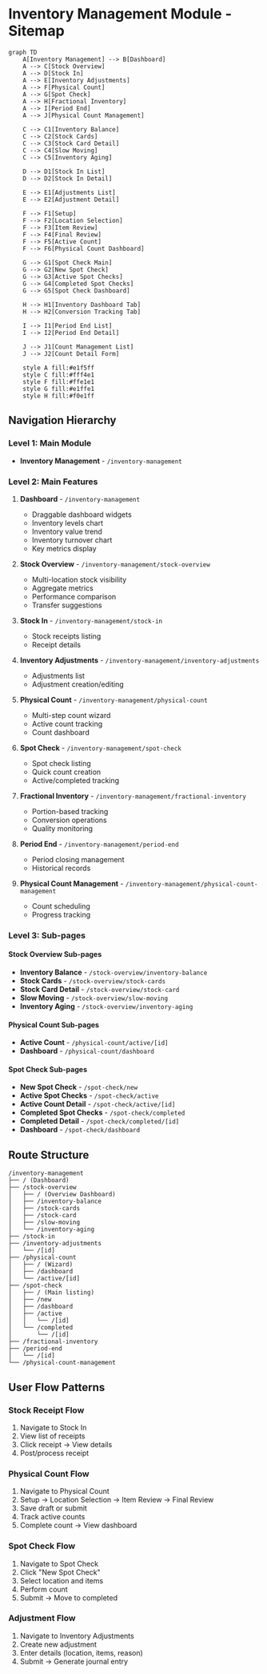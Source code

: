 # Inventory Management Module - Sitemap

```mermaid
graph TD
    A[Inventory Management] --> B[Dashboard]
    A --> C[Stock Overview]
    A --> D[Stock In]
    A --> E[Inventory Adjustments]
    A --> F[Physical Count]
    A --> G[Spot Check]
    A --> H[Fractional Inventory]
    A --> I[Period End]
    A --> J[Physical Count Management]

    C --> C1[Inventory Balance]
    C --> C2[Stock Cards]
    C --> C3[Stock Card Detail]
    C --> C4[Slow Moving]
    C --> C5[Inventory Aging]

    D --> D1[Stock In List]
    D --> D2[Stock In Detail]

    E --> E1[Adjustments List]
    E --> E2[Adjustment Detail]

    F --> F1[Setup]
    F --> F2[Location Selection]
    F --> F3[Item Review]
    F --> F4[Final Review]
    F --> F5[Active Count]
    F --> F6[Physical Count Dashboard]

    G --> G1[Spot Check Main]
    G --> G2[New Spot Check]
    G --> G3[Active Spot Checks]
    G --> G4[Completed Spot Checks]
    G --> G5[Spot Check Dashboard]

    H --> H1[Inventory Dashboard Tab]
    H --> H2[Conversion Tracking Tab]

    I --> I1[Period End List]
    I --> I2[Period End Detail]

    J --> J1[Count Management List]
    J --> J2[Count Detail Form]

    style A fill:#e1f5ff
    style C fill:#fff4e1
    style F fill:#ffe1e1
    style G fill:#e1ffe1
    style H fill:#f0e1ff
```

## Navigation Hierarchy

### Level 1: Main Module
- **Inventory Management** - `/inventory-management`

### Level 2: Main Features

1. **Dashboard** - `/inventory-management`
   - Draggable dashboard widgets
   - Inventory levels chart
   - Inventory value trend
   - Inventory turnover chart
   - Key metrics display

2. **Stock Overview** - `/inventory-management/stock-overview`
   - Multi-location stock visibility
   - Aggregate metrics
   - Performance comparison
   - Transfer suggestions

3. **Stock In** - `/inventory-management/stock-in`
   - Stock receipts listing
   - Receipt details

4. **Inventory Adjustments** - `/inventory-management/inventory-adjustments`
   - Adjustments list
   - Adjustment creation/editing

5. **Physical Count** - `/inventory-management/physical-count`
   - Multi-step count wizard
   - Active count tracking
   - Count dashboard

6. **Spot Check** - `/inventory-management/spot-check`
   - Spot check listing
   - Quick count creation
   - Active/completed tracking

7. **Fractional Inventory** - `/inventory-management/fractional-inventory`
   - Portion-based tracking
   - Conversion operations
   - Quality monitoring

8. **Period End** - `/inventory-management/period-end`
   - Period closing management
   - Historical records

9. **Physical Count Management** - `/inventory-management/physical-count-management`
   - Count scheduling
   - Progress tracking

### Level 3: Sub-pages

#### Stock Overview Sub-pages
- **Inventory Balance** - `/stock-overview/inventory-balance`
- **Stock Cards** - `/stock-overview/stock-cards`
- **Stock Card Detail** - `/stock-overview/stock-card`
- **Slow Moving** - `/stock-overview/slow-moving`
- **Inventory Aging** - `/stock-overview/inventory-aging`

#### Physical Count Sub-pages
- **Active Count** - `/physical-count/active/[id]`
- **Dashboard** - `/physical-count/dashboard`

#### Spot Check Sub-pages
- **New Spot Check** - `/spot-check/new`
- **Active Spot Checks** - `/spot-check/active`
- **Active Count Detail** - `/spot-check/active/[id]`
- **Completed Spot Checks** - `/spot-check/completed`
- **Completed Detail** - `/spot-check/completed/[id]`
- **Dashboard** - `/spot-check/dashboard`

## Route Structure

```
/inventory-management
├── / (Dashboard)
├── /stock-overview
│   ├── / (Overview Dashboard)
│   ├── /inventory-balance
│   ├── /stock-cards
│   ├── /stock-card
│   ├── /slow-moving
│   └── /inventory-aging
├── /stock-in
├── /inventory-adjustments
│   └── /[id]
├── /physical-count
│   ├── / (Wizard)
│   ├── /dashboard
│   └── /active/[id]
├── /spot-check
│   ├── / (Main listing)
│   ├── /new
│   ├── /dashboard
│   ├── /active
│   │   └── /[id]
│   └── /completed
│       └── /[id]
├── /fractional-inventory
├── /period-end
│   └── /[id]
└── /physical-count-management
```

## User Flow Patterns

### Stock Receipt Flow
1. Navigate to Stock In
2. View list of receipts
3. Click receipt → View details
4. Post/process receipt

### Physical Count Flow
1. Navigate to Physical Count
2. Setup → Location Selection → Item Review → Final Review
3. Save draft or submit
4. Track active counts
5. Complete count → View dashboard

### Spot Check Flow
1. Navigate to Spot Check
2. Click "New Spot Check"
3. Select location and items
4. Perform count
5. Submit → Move to completed

### Adjustment Flow
1. Navigate to Inventory Adjustments
2. Create new adjustment
3. Enter details (location, items, reason)
4. Submit → Generate journal entry

